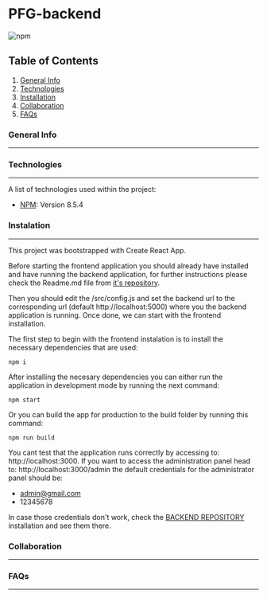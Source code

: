 # PFG-backend
![npm](https://img.shields.io/badge/npm-v8.5.4-green)

## Table of Contents
1. [General Info](#general-info)
2. [Technologies](#technologies)
3. [Installation](#installation)
4. [Collaboration](#collaboration)
5. [FAQs](#faqs)

<a name="general-info"></a>
### General Info
***

<a name="technologies"></a>
### Technologies
***

A list of technologies used within the project:
* [NPM](https://www.npmjs.com/): Version 8.5.4

<a name="instalation"></a>
### Instalation
***
This project was bootstrapped with Create React App.

Before starting the frontend application you should already have installed and have running the backend application, for further instructions please check the Readme.md file from [it's repository](https://github.com/gonzaloeiza/PFG-backend).

Then you should edit the /src/config.js and set the backend url to the corresponding url (default http://localhost:5000) where you the backend application is running. Once done, we can start with the frontend installation.

The first step to begin with the frontend instalation is to install the necessary dependencies that are used:

```
npm i
```

After installing the necesary dependencies you can either run the application in development mode by running the next command:

```
npm start
```

Or you can build the app for production to the build folder by running this command:

```
npm run build
```

You cant test that the application runs correctly by accessing to: http://localhost:3000.
If you want to access the administration panel head to: http://localhost:3000/admin the default credentials for the administrator panel should be:
* admin@gmail.com
* 12345678

In case those credentials don't work, check the [BACKEND REPOSITORY](https://github.com/gonzaloeiza/PFG-backend) installation and see them there.


<a name="collarboration"></a>
### Collaboration
***

<a name="faqs"></a>
### FAQs
***
